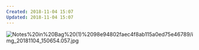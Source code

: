```yaml
---
Created: 2018-11-04 15:07
Updated: 2018-11-04 15:07
---
```



![Notes%20in%20Bag%20(1)%2098e94802faec4f8ab115a0ed75e46789/img_20181104_150654.057.jpg](img_20181104_150654.057.jpg)